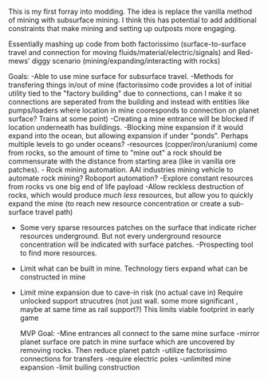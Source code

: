 This is my first forray into modding. The idea is replace the vanilla method of mining with subsurface mining. I think this has potential to add additional constraints that make mining and setting up outposts more engaging.


Essentially mashing up code from both factorissimo (surface-to-surface travel and connection for moving fluids/material/electric/signals) and Red-mews' diggy scenario (mining/expanding/interacting with rocks) 



 
Goals:
-Able to use mine surface for subsurface travel.
-Methods for transfering things in/out of mine (factorissimo code provides a lot of initial utility tied to the "factory building" due to connections, can I make it so connections are seperated from the building and instead with entities like pumps/loaders where location in mine cooresponds to connection on planet surface? Trains at some point)
-Creating a mine entrance will be blocked if location underneath has buildings.
-Blocking mine expansion if it would expand into the ocean, but allowing expansion if under "ponds". Perhaps multiple levels to go under oceans?
-resources (copper/iron/uranium) come from rocks, so the amount of time to "mine out" a rock should be commensurate with the distance from starting area (like in vanilla ore patches).
    - Rock mining automation. AAI industries mining vehicle to automate rock mining? Roboport automation?
    -Explore constant resources from rocks vs one big end of life payload
    -Allow reckless destruction of rocks, which would produce *much less* resources, but allow you to quickly expand the mine (to reach new resource concentration or create a sub-surface travel path)
- Some very sparse resources patches on the surface that indicate richer resources underground. But not every underground resource concentration will be indicated with surface patches.
    -Prospecting tool to find more resources.
- Limit what can be built in mine. Technology tiers expand what can be constructed in mine
- Limit mine expansion due to cave-in risk (no actual cave in) Require unlocked support strucutres (not just wall. some more significant , maybe at same time as rail support?) This limits viable footprint in early game


  MVP Goal:
  -Mine entrances all connect to the same mine surface
  -mirror planet surface ore patch in mine surface which are uncovered by removing rocks. Then reduce planet patch 
  -utilize factorissimo connections for transfers
  -require electric poles
  -unlimited mine expansion
  -limit builing construction
  
